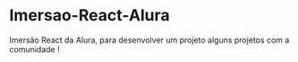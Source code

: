 # Imersao-React-Alura
Imersão React  da Alura, para desenvolver um projeto alguns projetos com a comunidade !
